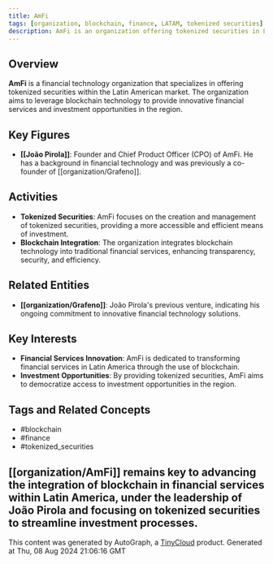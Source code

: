 ```yaml
---
title: AmFi
tags: [organization, blockchain, finance, LATAM, tokenized securities]
description: AmFi is an organization offering tokenized securities in Latin America, focusing on leveraging blockchain technology to enhance financial services in the region.
---
```


## Overview
**AmFi** is a financial technology organization that specializes in offering tokenized securities within the Latin American market. The organization aims to leverage blockchain technology to provide innovative financial services and investment opportunities in the region.

## Key Figures
- **[[João Pirola]]**: Founder and Chief Product Officer (CPO) of AmFi. He has a background in financial technology and was previously a co-founder of [[organization/Grafeno]].

## Activities
- **Tokenized Securities**: AmFi focuses on the creation and management of tokenized securities, providing a more accessible and efficient means of investment.
- **Blockchain Integration**: The organization integrates blockchain technology into traditional financial services, enhancing transparency, security, and efficiency.

## Related Entities
- **[[organization/Grafeno]]**: João Pirola's previous venture, indicating his ongoing commitment to innovative financial technology solutions.

## Key Interests
- **Financial Services Innovation**: AmFi is dedicated to transforming financial services in Latin America through the use of blockchain.
- **Investment Opportunities**: By providing tokenized securities, AmFi aims to democratize access to investment opportunities in the region.

## Tags and Related Concepts
- #blockchain
- #finance
- #tokenized_securities

[[organization/AmFi]] remains key to advancing the integration of blockchain in financial services within Latin America, under the leadership of João Pirola and focusing on tokenized securities to streamline investment processes.
---
This content was generated by AutoGraph, a [TinyCloud](https://tinycloud.xyz/) product.
Generated at  Thu, 08 Aug 2024 21:06:16 GMT